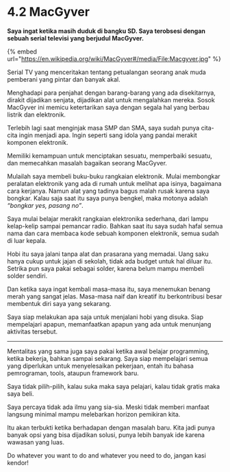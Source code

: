 # 4.2 MacGyver

**Saya ingat ketika masih duduk di bangku SD. Saya terobsesi dengan sebuah serial televisi yang berjudul MacGyver.**

{% embed url="https://en.wikipedia.org/wiki/MacGyver#/media/File:Macgyver.jpg" %}

Serial TV yang menceritakan tentang petualangan seorang anak muda pemberani yang pintar dan banyak akal.

Menghadapi para penjahat dengan barang-barang yang ada disekitarnya, dirakit dijadikan senjata, dijadikan alat untuk mengalahkan mereka. Sosok MacGyver ini memicu ketertarikan saya dengan segala hal yang berbau listrik dan elektronik.

Terlebih lagi saat menginjak masa SMP dan SMA, saya sudah punya cita-cita ingin menjadi apa. Ingin seperti sang idola yang pandai merakit komponen elektronik.

Memiliki kemampuan untuk menciptakan sesuatu, memperbaiki sesuatu, dan memecahkan masalah bagaikan seorang MacGyver.

Mulailah saya membeli buku-buku rangkaian elektronik. Mulai membongkar peralatan elektronik yang ada di rumah untuk melihat apa isinya, bagaimana cara kerjanya. Namun alat yang tadinya bagus malah rusak karena saya bongkar. Kalau saja saat itu saya punya bengkel, maka motonya adalah _“bongkar yes, pasang no”_.

Saya mulai belajar merakit rangkaian elektronika sederhana, dari lampu kelap-kelip sampai pemancar radio. Bahkan saat itu saya sudah hafal semua nama dan cara membaca kode sebuah komponen elektronik, semua sudah di luar kepala.

Hobi itu saya jalani tanpa alat dan prasarana yang memadai. Uang saku hanya cukup untuk jajan di sekolah, tidak ada budget untuk hal diluar itu. Setrika pun saya pakai sebagai solder, karena belum mampu membeli solder sendiri.

Dan ketika saya ingat kembali masa-masa itu, saya menemukan benang merah yang sangat jelas. Masa-masa naif dan kreatif itu berkontribusi besar membentuk diri saya yang sekarang.

Saya siap melakukan apa saja untuk menjalani hobi yang disuka. Siap mempelajari apapun, memanfaatkan apapun yang ada untuk menunjang aktivitas tersebut.

***

Mentalitas yang sama juga saya pakai ketika awal belajar programming, ketika bekerja, bahkan sampai sekarang. Saya siap mempelajari semua yang diperlukan untuk menyelesaikan pekerjaan, entah itu bahasa pemrograman, tools, ataupun framework baru.

Saya tidak pilih-pilih, kalau suka maka saya pelajari, kalau tidak gratis maka saya beli.

Saya percaya tidak ada ilmu yang sia-sia. Meski tidak memberi manfaat langsung minimal mampu melebarkan horizon pemikiran kita.

Itu akan terbukti ketika berhadapan dengan masalah baru. Kita jadi punya banyak opsi yang bisa dijadikan solusi, punya lebih banyak ide karena wawasan yang luas.

Do whatever you want to do and whatever you need to do, jangan kasi kendor!

